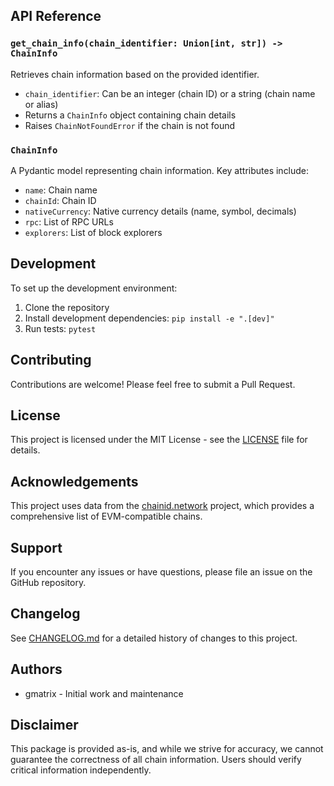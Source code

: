 
## API Reference

### `get_chain_info(chain_identifier: Union[int, str]) -> ChainInfo`

Retrieves chain information based on the provided identifier.

- `chain_identifier`: Can be an integer (chain ID) or a string (chain name or alias)
- Returns a `ChainInfo` object containing chain details
- Raises `ChainNotFoundError` if the chain is not found

### `ChainInfo`

A Pydantic model representing chain information. Key attributes include:

- `name`: Chain name
- `chainId`: Chain ID
- `nativeCurrency`: Native currency details (name, symbol, decimals)
- `rpc`: List of RPC URLs
- `explorers`: List of block explorers

## Development

To set up the development environment:

1. Clone the repository
2. Install development dependencies: `pip install -e ".[dev]"`
3. Run tests: `pytest`

## Contributing

Contributions are welcome! Please feel free to submit a Pull Request.

## License

This project is licensed under the MIT License - see the [LICENSE](LICENSE) file for details.

## Acknowledgements

This project uses data from the [chainid.network](https://chainid.network/) project, which provides a comprehensive list of EVM-compatible chains.

## Support

If you encounter any issues or have questions, please file an issue on the GitHub repository.

## Changelog

See [CHANGELOG.md](CHANGELOG.md) for a detailed history of changes to this project.

## Authors

- gmatrix - Initial work and maintenance

## Disclaimer

This package is provided as-is, and while we strive for accuracy, we cannot guarantee the correctness of all chain information. Users should verify critical information independently.